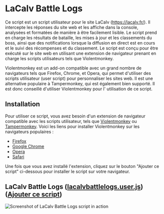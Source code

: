 # LaCalv Battle Logs

Ce script est un script utilisateur pour le site LaCalv (https://lacalv.fr/). Il intercepte les réponses du site web et
les affiche dans la console, analysées et formatées de manière à être facilement lisible. Le script prend en charge les
résultats de bataille, les mises à jour et les classements du boss, ainsi que des notifications lorsque la
diffusion en direct est en cours et le suivi des récompenses et du classement. Le script est conçu pour être exécuté sur
le site web en utilisant une extension de navigateur prenant en charge les scripts utilisateurs tels que Violentmonkey.

Violentmonkey est un add-on compatible avec un grand nombre de navigateurs tels que Firefox, Chrome, et Opera, qui
permet d'utiliser des scripts utilisateur (user script) pour personnaliser les sites web. Il est une alternative
populaire à Tampermonkey, qui est également bien supporté. Il est donc conseillé d'utiliser Violentmonkey pour l'
utilisation de ce script.

## Installation

Pour utiliser ce script, vous avez besoin d'un extension de navigateur compatible avec les scripts utilisateur, tels que [Violentmonkey](https://violentmonkey.github.io/) ou [Tampermonkey](https://www.tampermonkey.net/). Voici les liens pour installer Violentmonkey sur les navigateurs populaires :

- [Firefox](https://addons.mozilla.org/en-US/firefox/addon/violentmonkey/)
- [Google Chrome](https://chrome.google.com/webstore/detail/violentmonkey/jinjaccalgkegednnccohejagnlnfdag)
- [Opera](https://addons.opera.com/en/extensions/details/violent-monkey/)
- [Safari](https://safari-extensions.apple.com/details/?id=net.violentmonkey.Violentmonkey-1HV5)

Une fois que vous avez installé l'extension, cliquez sur le bouton "Ajouter ce script" ci-dessous pour installer le script sur votre navigateur.

## **LaCalv Battle Logs** ([lacalvbattlelogs.user.js](//github.com/sanjuant/LaCalvBattleLogs/blob/master/lacalvbattlelogs.user.js)) ([Ajouter ce script](//github.com/sanjuant/LaCalvBattleLogs/raw/master/lacalvbattlelogs.user.js))

![Screenshot of LaCalv Battle Logs script in action](https://media.discordapp.net/attachments/304686654202052618/1062472478254972928/image.png)
